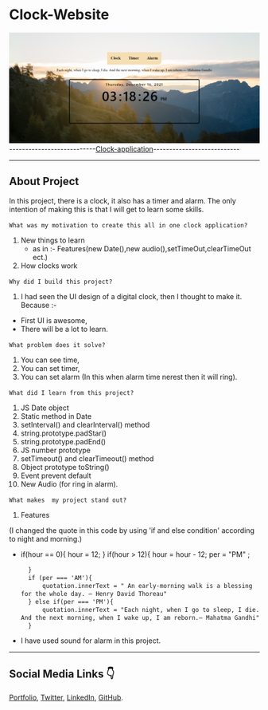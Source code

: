 # Clock-Website

![This is Clock App image](images\Clock-app.png)
---------------------------[Clock-application](https://clock-website-bharatchotwani.netlify.app/)---------------------------
______________

 ## About Project

In this project, there is a clock, it also has a timer and alarm. The only intention of making this is that I will get to learn some skills.
 
 `What was my motivation to create this all in one clock application?`

 1. New things to learn
    - as in :- Features(new Date(),new audio(),setTimeOut,clearTimeOut ect.)
 2. How clocks work

`Why did I build this project?`

1. I had seen the UI design of a digital clock, then I thought to make it. Because :-
 - First UI is awesome,
 - There will be a lot to learn.

 `What problem does it solve?`
 1. You can see time,
 2. You can set timer,
 3. You can set alarm (In this when alarm time nerest then it will ring).

 `What did I learn from this project?`

1. JS Date object
2. Static method in Date
3. setInterval() and clearInterval() method
4. string.prototype.padStar()
5. string.prototype.padEnd()
6. JS number prototype
7. setTimeout() and clearTimeout() method
8. Object prototype toString()
9. Event prevent default
10. New Audio (for ring in alarm).

`What makes  my project stand out?`

1. Features 

(I changed the quote in this code by using 'if and else condition' according to night and morning.)

- if(hour == 0){
            hour = 12;
        } if(hour > 12){
            hour = hour - 12;
            per = "PM" ;
            
        }
        if (per === 'AM'){
            quotation.innerText = " An early-morning walk is a blessing for the whole day. – Henry David Thoreau"
        } else if(per === 'PM'){
            quotation.innerText = "Each night, when I go to sleep, I die. And the next morning, when I wake up, I am reborn.― Mahatma Gandhi"
        }

- I have used sound for alarm in this project.

______________

## Social Media Links 👇 

[Portfolio](https://bharat-chotwani.netlify.app/),
 [Twitter](https://twitter.com/ChotwaniBharat), [LinkedIn](https://www.linkedin.com/in/bharat-chotwani-6359581bb/?originalSubdomain=in),
 [GitHub](https://github.com/BharatChotwani).

